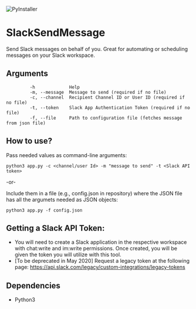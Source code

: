 ![PyInstaller](https://github.com/lcintron/SlackSendMessage/workflows/PyInstaller/badge.svg)
# SlackSendMessage
Send Slack messages on behalf of you. Great for automating or scheduling messages on your Slack workspace.

## Arguments
```Arguments:
         -h             Help
         -m, --message  Message to send (required if no file)
         -c, --channel  Recipient Channel ID or User ID (required if no file)
         -t, --token    Slack App Authentication Token (required if no file)
         -f, --file     Path to configuration file (fetches message from json file)
```         
## How to use?
  Pass needed values as command-line arguments:
  
  ```python3 app.py -c <channel/user Id> -m "message to send" -t <Slack API token>```
  
  -or-
  
  Include them in a file (e.g., config.json in repository) where the JSON file has all the argumets needed as JSON objects:
  
  ```python3 app.py -f config.json```
  

## Getting a Slack API Token:
- You will need to create a Slack application in the respective workspace with chat:write and im:write permissions. Once created, you will be given the token you will utilize with this tool.
- [To be deprecated in May 2020] Request a legacy token at the following page: https://api.slack.com/legacy/custom-integrations/legacy-tokens
  
## Dependencies
  - Python3

